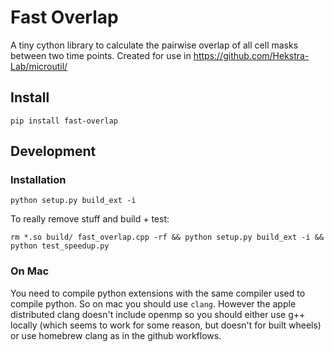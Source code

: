# Fast Overlap

A tiny cython library to calculate the pairwise overlap of all cell
masks between two time points. Created for use in https://github.com/Hekstra-Lab/microutil/

## Install

```
pip install fast-overlap
```


## Development

### Installation
```
python setup.py build_ext -i
```

To really remove stuff and build + test:
```
rm *.so build/ fast_overlap.cpp -rf && python setup.py build_ext -i && python test_speedup.py
```


### On Mac
You need to compile python extensions with the same compiler used to compile python. So on mac you should use `clang`. However the apple distributed clang doesn't include openmp so you should either use g++ locally (which seems to work for some reason, but doesn't for built wheels) or use homebrew clang as in the github workflows.
